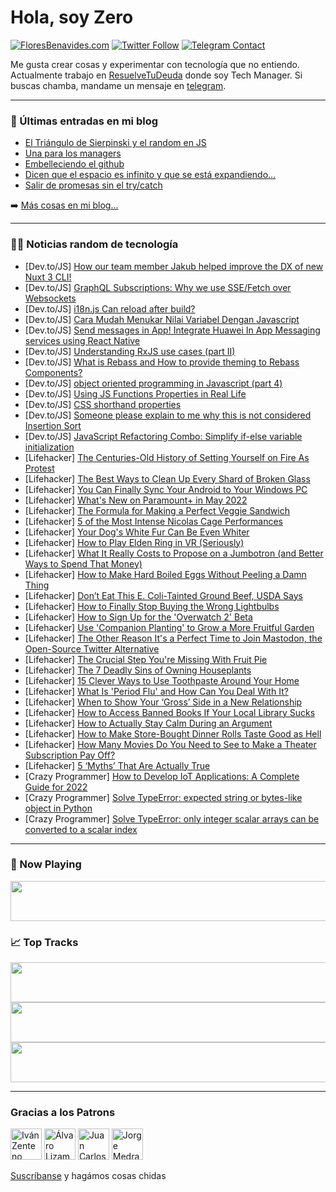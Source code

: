 # Hola, soy Zero

[![FloresBenavides.com](https://img.shields.io/website?down_message=oops&label=MiBlog&style=for-the-badge&up_message=online&url=https%3A%2F%2Ffloresbenavides.com)](https://floresbenavides.com) [![Twitter Follow](https://img.shields.io/twitter/follow/ZeroDragon?color=%231DA1F2&label=Follow&logo=twitter&logoColor=ffffff&style=for-the-badge)](https://twitter.com/zerodragon) [![Telegram Contact](https://img.shields.io/badge/escr%C3%ADbeme-ZeroDragon-%2326A5E4?style=for-the-badge&logo=telegram)](https://t.me/zerodragon)

Me gusta crear cosas y experimentar con tecnología que no entiendo.
Actualmente trabajo en [ResuelveTuDeuda](http://github.com/resuelve) donde soy Tech Manager.
Si buscas chamba, mandame un mensaje en [telegram](https://t.me/zerodragon).

---

### 📕 Últimas entradas en mi blog
<!-- BLOG-POST-LIST:START -->
- [El Triángulo de Sierpinski y el random en JS](https://floresbenavides.com/el-triangulo-de-sierpinski-y-el-random-en-js/)
- [Una para los managers](https://floresbenavides.com/una-para-los-managers/)
- [Embelleciendo el github](https://floresbenavides.com/embelleciendo-el-github/)
- [Dicen que el espacio es infinito y que se está expandiendo…](https://floresbenavides.com/dicen-que-el-espacio-es-infinito-y-que-se-esta-expandiendo/)
- [Salir de promesas sin el try/catch](https://floresbenavides.com/salir-de-promesas-sin-el-try-catch/)
<!-- BLOG-POST-LIST:END -->

➡️ [Más cosas en mi blog...](https://floresbenavides.com)

---

### 👨‍💻 Noticias random de tecnología
<!-- TECH-POSTS:START -->
- [Dev.to/JS] [How our team member Jakub helped improve the DX of new Nuxt 3 CLI!](https://dev.to/jacobandrewsky/how-our-team-member-jakub-helped-improve-the-dx-of-new-nuxt-3-cli-1efo)
- [Dev.to/JS] [GraphQL Subscriptions: Why we use SSE/Fetch over Websockets](https://dev.to/wundergraph/graphql-subscriptions-why-we-use-ssefetch-over-websockets-4h3i)
- [Dev.to/JS] [i18n.js Can reload after build?](https://dev.to/michael01055978/i18njs-can-reload-after-build-3lg9)
- [Dev.to/JS] [Cara Mudah Menukar Nilai Variabel Dengan Javascript](https://dev.to/arisca_abdullah/cara-mudah-menukar-nilai-variabel-dengan-javascript-4on3)
- [Dev.to/JS] [Send messages in App! Integrate Huawei In App Messaging services using React Native](https://dev.to/hmscommunity/send-messages-in-app-integrate-huawei-in-app-messaging-services-using-react-native-2po)
- [Dev.to/JS] [Understanding RxJS use cases &lpar;part II&rpar;](https://dev.to/this-is-learning/understanding-rxjs-use-cases-part-ii-51ll)
- [Dev.to/JS] [What is Rebass and How to provide theming to Rebass Components?](https://dev.to/hiteshtech/what-is-rebass-and-how-to-provide-theming-to-rebass-components-1h1j)
- [Dev.to/JS] [object oriented programming in Javascript &lpar;part 4&rpar;](https://dev.to/hacker4world/object-oriented-programming-in-javascript-part-4-2noi)
- [Dev.to/JS] [Using JS Functions Properties in Real Life](https://dev.to/clickpesa/using-js-functions-properties-in-real-life-lcg)
- [Dev.to/JS] [CSS shorthand properties](https://dev.to/ganeshpatil386386/css-shorthand-properties-2ca0)
- [Dev.to/JS] [Someone please explain to me why this is not considered Insertion Sort](https://dev.to/henryong92/someone-please-explain-to-me-why-this-is-not-considered-insertion-sort-490a)
- [Dev.to/JS] [JavaScript Refactoring Combo: Simplify if-else variable initialization](https://dev.to/lgrammel/javascript-refactoring-combos-convert-conditional-initialization-with-if-else-into-conditional-expression-5g5j)
- [Lifehacker] [The Centuries-Old History of Setting Yourself on Fire As Protest](https://lifehacker.com/the-centuries-old-history-of-setting-yourself-on-fire-a-1848844827)
- [Lifehacker] [The Best Ways to Clean Up Every Shard of Broken Glass](https://lifehacker.com/the-best-ways-to-clean-up-broken-glass-1848844475)
- [Lifehacker] [You Can Finally Sync Your Android to Your Windows PC](https://lifehacker.com/you-can-finally-sync-your-android-to-your-windows-pc-1848805207)
- [Lifehacker] [What&#39;s New on Paramount+ in May 2022](https://lifehacker.com/whats-new-on-paramount-in-may-2022-1848843976)
- [Lifehacker] [The Formula for Making a Perfect Veggie Sandwich](https://lifehacker.com/the-formula-for-making-a-perfect-veggie-sandwich-1848843734)
- [Lifehacker] [5 of the Most Intense Nicolas Cage Performances](https://lifehacker.com/5-of-the-most-intense-nicolas-cage-performances-1848843193)
- [Lifehacker] [Your Dog&#39;s White Fur Can Be Even Whiter](https://lifehacker.com/your-dogs-white-fur-can-be-even-whiter-1848842959)
- [Lifehacker] [How to Play Elden Ring in VR &lpar;Seriously&rpar;](https://lifehacker.com/how-to-play-elden-ring-in-vr-seriously-1848842785)
- [Lifehacker] [What It Really Costs to Propose on a Jumbotron &lpar;and Better Ways to Spend That Money&rpar;](https://lifehacker.com/what-it-really-costs-to-propose-on-a-jumbotron-and-bet-1848842775)
- [Lifehacker] [How to Make Hard Boiled Eggs Without Peeling a Damn Thing](https://lifehacker.com/how-to-make-hard-boiled-eggs-without-peeling-a-damn-thi-1848839332)
- [Lifehacker] [Don’t Eat This E. Coli-Tainted Ground Beef, USDA Says](https://lifehacker.com/don-t-eat-this-e-coli-tainted-ground-beef-usda-says-1848842076)
- [Lifehacker] [How to Finally Stop Buying the Wrong Lightbulbs](https://lifehacker.com/how-to-finally-stop-buying-the-wrong-lightbulbs-1848842555)
- [Lifehacker] [How to Sign Up for the &#39;Overwatch 2&#39; Beta](https://lifehacker.com/how-to-sign-up-for-the-overwatch-2-beta-1848842005)
- [Lifehacker] [Use &#39;Companion Planting&#39; to Grow a More Fruitful Garden](https://lifehacker.com/use-companion-planting-to-grow-a-more-fruitful-garden-1848840806)
- [Lifehacker] [The Other Reason It&#39;s a Perfect Time to Join Mastodon, the Open-Source Twitter Alternative](https://lifehacker.com/the-other-reason-its-a-perfect-time-to-join-mastodon-t-1848839524)
- [Lifehacker] [The Crucial Step You&#39;re Missing With Fruit Pie](https://lifehacker.com/the-crucial-step-youre-missing-with-fruit-pie-1848837672)
- [Lifehacker] [The 7 Deadly Sins of Owning Houseplants](https://lifehacker.com/the-7-deadly-sins-of-owning-houseplants-1848838483)
- [Lifehacker] [15 Clever Ways to Use Toothpaste Around Your Home](https://lifehacker.com/15-clever-ways-to-use-toothpaste-around-your-home-1848836915)
- [Lifehacker] [What Is &#39;Period Flu&#39; and How Can You Deal With It?](https://lifehacker.com/what-is-period-flu-and-how-can-you-deal-with-it-1848839422)
- [Lifehacker] [When to Show Your ‘Gross’ Side in a New Relationship](https://lifehacker.com/when-to-show-your-gross-side-in-a-new-relationship-1848839196)
- [Lifehacker] [How to Access Banned Books If Your Local Library Sucks](https://lifehacker.com/how-to-access-banned-books-if-your-local-library-sucks-1848838280)
- [Lifehacker] [How to Actually Stay Calm During an Argument](https://lifehacker.com/how-to-actually-stay-calm-during-an-argument-1848838046)
- [Lifehacker] [How to Make Store-Bought Dinner Rolls Taste Good as Hell](https://lifehacker.com/how-to-make-store-bought-dinner-rolls-taste-good-as-hel-1848837828)
- [Lifehacker] [How Many Movies Do You Need to See to Make a Theater Subscription Pay Off?](https://lifehacker.com/how-many-movies-do-you-need-to-see-to-make-a-theater-su-1848837747)
- [Lifehacker] [5 ‘Myths’ That Are Actually True](https://lifehacker.com/5-myths-that-are-actually-true-1848838035)
- [Crazy Programmer] [How to Develop IoT Applications: A Complete Guide for 2022](https://www.thecrazyprogrammer.com/2022/04/how-to-develop-iot-applications.html)
- [Crazy Programmer] [Solve TypeError: expected string or bytes-like object in Python](https://www.thecrazyprogrammer.com/2022/04/expected-string-or-bytes-like-object.html)
- [Crazy Programmer] [Solve TypeError: only integer scalar arrays can be converted to a scalar index](https://www.thecrazyprogrammer.com/2022/04/only-integer-scalar-arrays-can-be-converted-to-a-scalar-index.html)<!-- TECH-POSTS:END -->

---

### 🎵 Now Playing
<a href="https://spotify-now-playing-dun.vercel.app/now-playing?open"><img src="https://spotify-now-playing-dun.vercel.app/now-playing" width="540" height="64"></a>

### 📈 Top Tracks
<a href="https://spotify-now-playing-dun.vercel.app/top-tracks?i=1&open"><img src="https://spotify-now-playing-dun.vercel.app/top-tracks?i=1" width="540" height="64"></a>
<a href="https://spotify-now-playing-dun.vercel.app/top-tracks?i=2&open"><img src="https://spotify-now-playing-dun.vercel.app/top-tracks?i=2" width="540" height="64"></a>
<a href="https://spotify-now-playing-dun.vercel.app/top-tracks?i=3&open"><img src="https://spotify-now-playing-dun.vercel.app/top-tracks?i=3" width="540" height="64"></a>

---

### Gracias a los Patrons
[<img src="https://avatars.githubusercontent.com/u/243380?v=4" alt="Iván Zenteno" width="50px">](https://github.com/k001) [<img src="https://avatars.githubusercontent.com/u/19955639?v=4" alt="Álvaro Lizama" width="50px">](https://github.com/alvarolizama) [<img src="https://avatars.githubusercontent.com/u/2718753?v=4" alt="Juan Carlos Ruiz" width="50px">](https://github.com/JuanCrg90) [<img src="https://avatars.githubusercontent.com/u/37025?v=4" alt="Jorge Medrano" width="50px">](https://github.com/h1pp1e) 

[Suscríbanse](https://www.patreon.com/zerodragon) y hagámos cosas chidas
